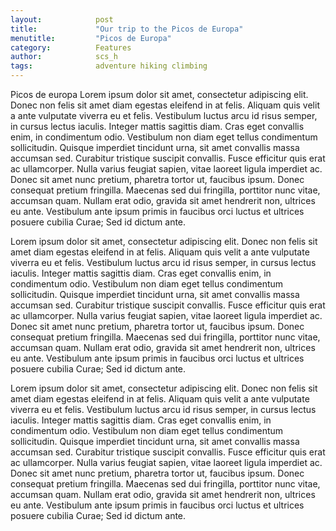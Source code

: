```yaml
---
layout:            post
title:             "Our trip to the Picos de Europa"
menutitle:         "Picos de Europa"
category:          Features
author:            scs_h
tags:              adventure hiking climbing
---
```



Picos de europa
Lorem ipsum dolor sit amet, consectetur adipiscing elit. Donec non felis sit amet diam egestas eleifend in at felis. Aliquam quis velit a ante vulputate viverra eu et felis. Vestibulum luctus arcu id risus semper, in cursus lectus iaculis. Integer mattis sagittis diam. Cras eget convallis enim, in condimentum odio. Vestibulum non diam eget tellus condimentum sollicitudin. Quisque imperdiet tincidunt urna, sit amet convallis massa accumsan sed. Curabitur tristique suscipit convallis. Fusce efficitur quis erat ac ullamcorper. Nulla varius feugiat sapien, vitae laoreet ligula imperdiet ac. Donec sit amet nunc pretium, pharetra tortor ut, faucibus ipsum. Donec consequat pretium fringilla. Maecenas sed dui fringilla, porttitor nunc vitae, accumsan quam. Nullam erat odio, gravida sit amet hendrerit non, ultrices eu ante. Vestibulum ante ipsum primis in faucibus orci luctus et ultrices posuere cubilia Curae; Sed id dictum ante.




Lorem ipsum dolor sit amet, consectetur adipiscing elit. Donec non felis sit amet diam egestas eleifend in at felis. Aliquam quis velit a ante vulputate viverra eu et felis. Vestibulum luctus arcu id risus semper, in cursus lectus iaculis. Integer mattis sagittis diam. Cras eget convallis enim, in condimentum odio. Vestibulum non diam eget tellus condimentum sollicitudin. Quisque imperdiet tincidunt urna, sit amet convallis massa accumsan sed. Curabitur tristique suscipit convallis. Fusce efficitur quis erat ac ullamcorper. Nulla varius feugiat sapien, vitae laoreet ligula imperdiet ac. Donec sit amet nunc pretium, pharetra tortor ut, faucibus ipsum. Donec consequat pretium fringilla. Maecenas sed dui fringilla, porttitor nunc vitae, accumsan quam. Nullam erat odio, gravida sit amet hendrerit non, ultrices eu ante. Vestibulum ante ipsum primis in faucibus orci luctus et ultrices posuere cubilia Curae; Sed id dictum ante.




Lorem ipsum dolor sit amet, consectetur adipiscing elit. Donec non felis sit amet diam egestas eleifend in at felis. Aliquam quis velit a ante vulputate viverra eu et felis. Vestibulum luctus arcu id risus semper, in cursus lectus iaculis. Integer mattis sagittis diam. Cras eget convallis enim, in condimentum odio. Vestibulum non diam eget tellus condimentum sollicitudin. Quisque imperdiet tincidunt urna, sit amet convallis massa accumsan sed. Curabitur tristique suscipit convallis. Fusce efficitur quis erat ac ullamcorper. Nulla varius feugiat sapien, vitae laoreet ligula imperdiet ac. Donec sit amet nunc pretium, pharetra tortor ut, faucibus ipsum. Donec consequat pretium fringilla. Maecenas sed dui fringilla, porttitor nunc vitae, accumsan quam. Nullam erat odio, gravida sit amet hendrerit non, ultrices eu ante. Vestibulum ante ipsum primis in faucibus orci luctus et ultrices posuere cubilia Curae; Sed id dictum ante.

